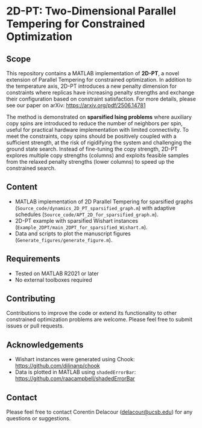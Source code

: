 # 2D-PT: Two-Dimensional Parallel Tempering for Constrained Optimization

## Scope

This repository contains a MATLAB implementation of **2D-PT**, a novel extension of Parallel Tempering for constrained optimization. In addition to the temperature axis, 2D-PT introduces a new penalty dimension for constraints where replicas have increasing penalty strengths and exchange their configuration based on constraint satisfaction. For more details, please see our paper on arXiv: https://arxiv.org/pdf/2506.14781

The method is demonstrated on **sparsified Ising problems** where auxiliary copy spins are introduced to reduce the number of neighbors per spin, useful for practical hardware implementation with limited connectivity. To meet the constraints, copy spins should be positively coupled with a sufficient strength, at the risk of rigidifying the system and challenging the ground state search. Instead of fine-tuning the copy strength, 2D-PT explores multiple copy strengths (columns) and exploits feasible samples from the relaxed penalty strengths (lower columns) to speed up the constrained search.

## Content

- MATLAB implementation of 2D Parallel Tempering for sparsified graphs (`Source_code/dynamics_2D_PT_sparsified_graph.m`) with adaptive schedules (`Source_code/APT_2D_for_sparsified_graph.m`).
- 2D-PT example with sparsified Wishart instances (`Example_2DPT/main_2DPT_for_sparsified_Wishart.m`).
- Data and scripts to plot the manuscript figures (`Generate_figures/generate_figure.m`).

## Requirements

- Tested on MATLAB R2021 or later
- No external toolboxes required

## Contributing

Contributions to improve the code or extend its functionality to other constrained optimization problems are welcome. Please feel free to submit issues or pull requests.

## Acknowledgements

- Wishart instances were generated using Chook: https://github.com/dilinanp/chook
- Data is plotted in MATLAB using `shadedErrorBar`: https://github.com/raacampbell/shadedErrorBar

## Contact

Please feel free to contact Corentin Delacour (delacour@ucsb.edu) for any questions or suggestions.

